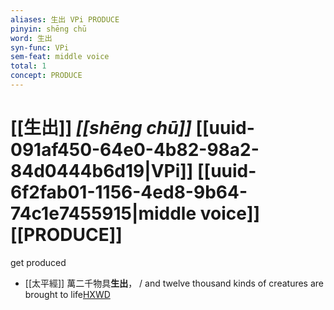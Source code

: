```yaml
---
aliases: 生出 VPi PRODUCE
pinyin: shēng chū
word: 生出
syn-func: VPi
sem-feat: middle voice
total: 1
concept: PRODUCE 
---
```

# [[生出]] *[[shēng chū]]*  [[uuid-091af450-64e0-4b82-98a2-84d0444b6d19|VPi]] [[uuid-6f2fab01-1156-4ed8-9b64-74c1e7455915|middle voice]] [[PRODUCE]]
get produced
 - [[太平經]] 萬二千物具**生出**， / and twelve thousand kinds of creatures are brought to life[HXWD](https://hxwd.org/textview.html?location=KR5e0001_tls_003-2a.46)